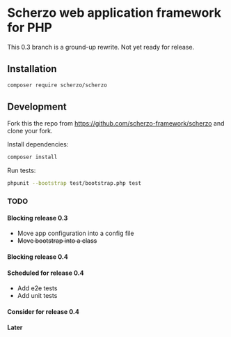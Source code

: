 # Scherzo web application framework for PHP

This 0.3 branch is a ground-up rewrite. Not yet ready for release.

## Installation
```bash
composer require scherzo/scherzo
```

## Development

Fork this the repo from https://github.com/scherzo-framework/scherzo and clone your fork.

Install dependencies:
```bash
composer install
```

Run tests:
```bash
phpunit --bootstrap test/bootstrap.php test
```

### TODO

#### Blocking release 0.3
- Move app configuration into a config file
- ~~Move bootstrap into a class~~

#### Blocking release 0.4

#### Scheduled for release 0.4
- Add e2e tests
- Add unit tests

#### Consider for release 0.4

#### Later

